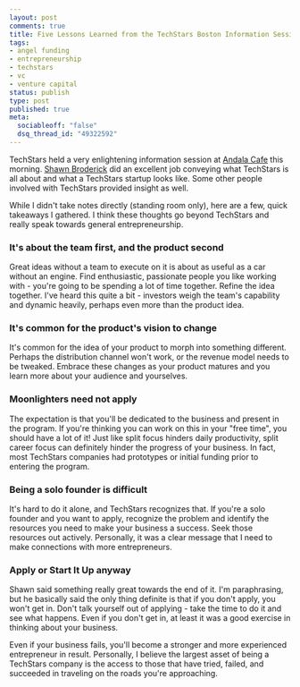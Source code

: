 ```yaml
--- 
layout: post
comments: true
title: Five Lessons Learned from the TechStars Boston Information Session
tags: 
- angel funding
- entrepreneurship
- techstars
- vc
- venture capital
status: publish
type: post
published: true
meta: 
  sociableoff: "false"
  dsq_thread_id: "49322592"
---
```

TechStars held a very enlightening information session at [Andala Cafe](http://www.andalacafe.com/) this morning. [Shawn Broderick](http://broderick.wordpress.com/) did an excellent job conveying what TechStars is all about and what a TechStars startup looks like. Some other people involved with TechStars provided insight as well.

While I didn't take notes directly (standing room only), here are a few, quick takeaways I gathered. I think these thoughts go beyond TechStars and really speak towards general entrepreneurship.

### It's about the team first, and the product second

Great ideas without a team to execute on it is about as useful as a car without an engine. Find enthusiastic, passionate people you like working with - you're going to be spending a lot of time together. Refine the idea together. I've heard this quite a bit - investors weigh the team's capability and dynamic heavily, perhaps even more than the product idea.

### It's common for the product's vision to change

It's common for the idea of your product to morph into something different. Perhaps the distribution channel won't work, or the revenue model needs to be tweaked. Embrace these changes as your product matures and you learn more about your audience and yourselves.

### Moonlighters need not apply 

The expectation is that you'll be dedicated to the business and present in the program. If you're thinking you can work on this in your "free time", you should have a lot of it! Just like split focus hinders daily productivity, split career focus can definitely hinder the progress of your business. In fact, most TechStars companies had prototypes or initial funding prior to entering the program.
 
### Being a solo founder is difficult

It's hard to do it alone, and TechStars recognizes that. If you're a solo founder and you want to apply, recognize the problem and identify the resources you need to make your business a success. Seek those resources out actively. Personally, it was a clear message that I need to make connections with more entrepreneurs.

### Apply or Start It Up anyway

Shawn said something really great towards the end of it. I'm paraphrasing, but he basically said the only thing definite is that if you don't apply, you won't get in. Don't talk yourself out of applying - take the time to do it and see what happens. Even if you don't get in, at least it was a good exercise in thinking about your business.

Even if your business fails, you'll become a stronger and more experienced entrepreneur in result. Personally, I believe the largest asset of being a TechStars company is the access to those that have tried, failed, and succeeded in traveling on the roads you're approaching.  
